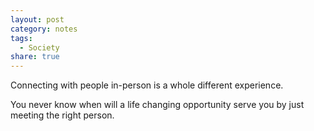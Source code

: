 ```yaml
---
layout: post
category: notes
tags:
  - Society
share: true
---
```

Connecting with people in-person is a whole different experience.

You never know when will a life changing opportunity serve you by just meeting the right person.